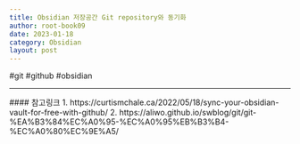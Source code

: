 ```yaml
---
title: Obsidian 저장공간 Git repository와 동기화
author: root-book09
date: 2023-01-18
category: Obsidian
layout: post
---
```


#git #github #obsidian








<hr>
#### 참고링크
1. https://curtismchale.ca/2022/05/18/sync-your-obsidian-vault-for-free-with-github/
2. https://aliwo.github.io/swblog/git/git-%EA%B3%84%EC%A0%95-%EC%A0%95%EB%B3%B4-%EC%A0%80%EC%9E%A5/

